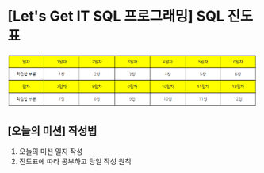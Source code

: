 # [Let's Get IT SQL 프로그래밍] SQL 진도표

![진도표](images/진도표.png)

## [오늘의 미션] 작성법

1. 오늘의 미션 일지 작성
1. 진도표에 따라 공부하고 당일 작성 원칙
